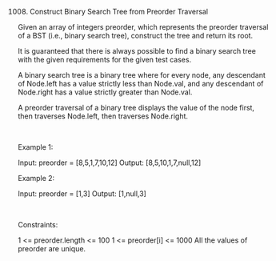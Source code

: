1008. Construct Binary Search Tree from Preorder Traversal

Given an array of integers preorder, which represents the preorder traversal of a BST (i.e., binary search tree), construct the tree and return its root.

It is guaranteed that there is always possible to find a binary search tree with the given requirements for the given test cases.

A binary search tree is a binary tree where for every node, any descendant of Node.left has a value strictly less than Node.val, and any descendant of Node.right has a value strictly greater than Node.val.

A preorder traversal of a binary tree displays the value of the node first, then traverses Node.left, then traverses Node.right.

 

Example 1:

Input: preorder = [8,5,1,7,10,12]
Output: [8,5,10,1,7,null,12]


Example 2:

Input: preorder = [1,3]
Output: [1,null,3]


 

Constraints:

1 <= preorder.length <= 100
1 <= preorder[i] <= 1000
All the values of preorder are unique.